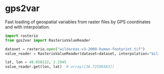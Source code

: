 # gps2var
Fast loading of geospatial variables from raster files by GPS coordinates and with interpolation.

```python
import rasterio
from gps2var import RasterioValueReader

dataset = rasterio.open("wildareas-v3-2009-human-footprint.tif")
value_reader = RasterioValueReader(dataset=dataset, interpolation="bilinear")

lat, lon = 48.858222, 2.2945
value_reader.get(lon, lat)  # array([36.72506563])
```
